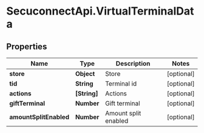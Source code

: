 # SecuconnectApi.VirtualTerminalData

## Properties
Name | Type | Description | Notes
------------ | ------------- | ------------- | -------------
**store** | **Object** | Store | [optional] 
**tid** | **String** | Terminal id | [optional] 
**actions** | **[String]** | Actions | [optional] 
**giftTerminal** | **Number** | Gift terminal | [optional] 
**amountSplitEnabled** | **Number** | Amount split enabled | [optional] 


